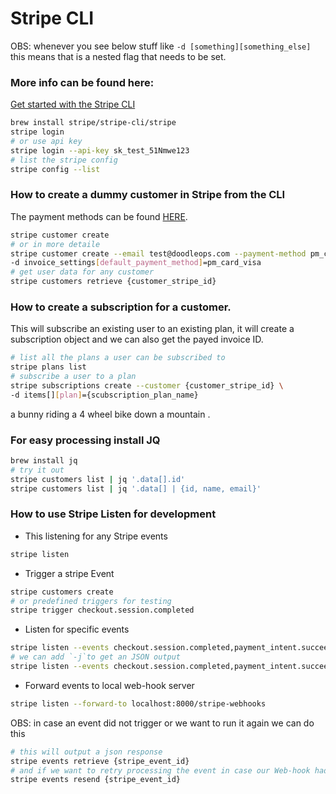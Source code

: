# Stripe CLI

OBS: whenever you see below stuff like `-d [something][something_else]` this means
that is a nested flag that needs  to be set.

### More info can be found here: 
[Get started with the Stripe CLI](https://docs.stripe.com/stripe-cli)
```bash
brew install stripe/stripe-cli/stripe
stripe login
# or use api key
stripe login --api-key sk_test_51Nmwe123
# list the stripe config
stripe config --list
```
 
### How to create a dummy customer in Stripe from the CLI

The payment methods can be found 
[HERE](https://stripe.com/docs/testing?testing-method=payment-methods).
```bash
stripe customer create
# or in more detaile
stripe customer create --email test@doodleops.com --payment-method pm_card_visa \
-d invoice_settings[default_payment_method]=pm_card_visa
# get user data for any customer
stripe customers retrieve {customer_stripe_id}
```

### How to create a subscription for a customer. 
This will subscribe an existing user to an existing plan, it will create a 
subscription object and we can also get the payed invoice ID.
```bash
# list all the plans a user can be subscribed to
stripe plans list
# subscribe a user to a plan
stripe subscriptions create --customer {customer_stripe_id} \
-d items[][plan]={scubscription_plan_name}
```
a bunny riding a 4 wheel bike down a mountain .
### For easy processing install JQ

```bash
brew install jq
# try it out
stripe customers list | jq '.data[].id'
stripe customers list | jq '.data[] | {id, name, email}'
```


### How to use Stripe Listen for development
- This listening for any Stripe events
```bash
stripe listen
```
- Trigger a stripe Event
```bash
stripe customers create
# or predefined triggers for testing
stripe trigger checkout.session.completed
```
- Listen for specific events
```bash
stripe listen --events checkout.session.completed,payment_intent.succeeded
# we can add `-j`to get an JSON output
stripe listen --events checkout.session.completed,payment_intent.succeeded -j
```
- Forward events to local web-hook server

```bash
stripe listen --forward-to localhost:8000/stripe-webhooks
```
OBS: in case an event did not trigger or we want to run it again we can do this
```bash
# this will output a json response
stripe events retrieve {stripe_event_id}
# and if we want to retry processing the event in case our Web-hook had an error
stripe events resend {stripe_event_id}
```